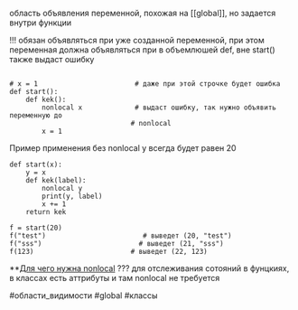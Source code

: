 область объявления переменной, похожая на [[global]], но задается внутри функции

!!! обязан объявляться при уже созданной переменной, при этом переменная должна объявляться при в объемлюшей def, вне start() также выдаст ошибку
```

# x = 1                        # даже при этой строчке будет ошибка
def start():
	def kek():
		nonlocal x             # выдаст ошибку, так нужно объявить переменную до 
						      # nonlocal
		x = 1                    
```

Пример применения 
без nonlocal y всегда будет равен 20
```
def start(x):
	y = x
	def kek(label):
		nonlocal y             
		print(y, label)
		x += 1
	return kek

f = start(20)
f("test")                        # выведет (20, "test")
f("sss")                        # выведет (21, "sss")
f(123)                        # выведет (22, 123)
```

**<u>Для чего нужна nonlocal</u> ???
для отслеживания сотояний в фунцкиях, в классах есть аттрибуты и там nonlocal не требуется

#области_видимости #global #классы
